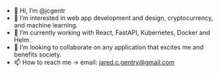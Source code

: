 - 👋 Hi, I’m @jcgentr
- 👀 I’m interested in web app development and design, cryptocurrency, and machine learning.
- 🌱 I’m currently working with React, FastAPI, Kubernetes, Docker and Helm.
- 💞️ I’m looking to collaborate on any application that excites me and benefits society.
- 📫 How to reach me -> email: jared.c.gentry@gmail.com

<!---
jcgentr/jcgentr is a ✨ special ✨ repository because its `README.md` (this file) appears on your GitHub profile.
You can click the Preview link to take a look at your changes.
--->
